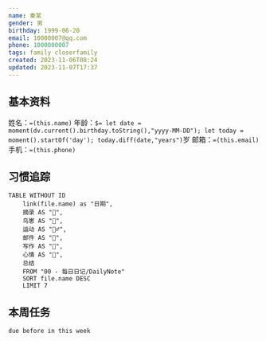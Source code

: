```yaml
---
name: 秦某
gender: 男
birthday: 1999-06-20
email: 10000007@qq.com
phone: 1000000007
tags: family closerfamily
created: 2023-11-06T08:24
updated: 2023-11-07T17:37
---
```


## 基本资料

姓名：`=(this.name)`
年龄：`$= let date = moment(dv.current().birthday.toString(),"yyyy-MM-DD"); let today = moment().startOf('day'); today.diff(date,"years")`岁
邮箱：`=(this.email)`
手机：`=(this.phone)`

## 习惯追踪

```dataview
TABLE WITHOUT ID
	link(file.name) as "日期",
	摘录 AS "🌄",
	鸟崽 AS "🐥",
	运动 AS "🏃‍♂️",
	邮件 AS "💌",
	写作 AS "📝",
	心情 AS "👾",
	总结
	FROM "00 - 每日日记/DailyNote" 
	SORT file.name DESC
	LIMIT 7
```

## 本周任务
```tasks
due before in this week
```